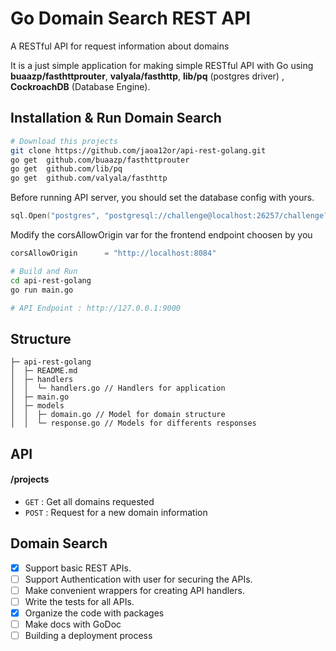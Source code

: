 # Go Domain Search REST API
A RESTful API for request information about domains

It is a just simple application for making simple RESTful API with Go using **buaazp/fasthttprouter**, **valyala/fasthttp**, **lib/pq** (postgres driver) , **CockroachDB** (Database Engine). 

## Installation & Run Domain Search
```bash
# Download this projects
git clone https://github.com/jaoa12or/api-rest-golang.git
go get  github.com/buaazp/fasthttprouter
go get	github.com/lib/pq
go get	github.com/valyala/fasthttp
```

Before running API server, you should set the database config with yours.
```go
sql.Open("postgres", "postgresql://challenge@localhost:26257/challenge?sslmode=disable")
```
Modify the corsAllowOrigin var for the frontend endpoint choosen by you
```go
corsAllowOrigin      = "http://localhost:8084"
```
```bash
# Build and Run
cd api-rest-golang
go run main.go

# API Endpoint : http://127.0.0.1:9000
```

## Structure
```
├─ api-rest-golang
│  ├─ README.md
│  ├─ handlers
│  │  └─ handlers.go // Handlers for application
│  ├─ main.go
│  ├─ models
│  │  ├─ domain.go // Model for domain structure
│  │  └─ response.go // Models for differents responses
```

## API

#### /projects
* `GET` : Get all domains requested
* `POST` : Request for a new domain information

## Domain Search

- [x] Support basic REST APIs.
- [ ] Support Authentication with user for securing the APIs.
- [ ] Make convenient wrappers for creating API handlers.
- [ ] Write the tests for all APIs.
- [x] Organize the code with packages
- [ ] Make docs with GoDoc
- [ ] Building a deployment process 
